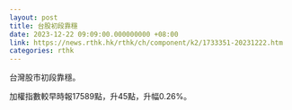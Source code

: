 ```yaml
---
layout: post
title: 台股初段靠穩
date: 2023-12-22 09:09:00.000000000 +08:00
link: https://news.rthk.hk/rthk/ch/component/k2/1733351-20231222.htm
categories: rthk
---
```


台灣股市初段靠穩。

加權指數較早時報17589點，升45點，升幅0.26%。

